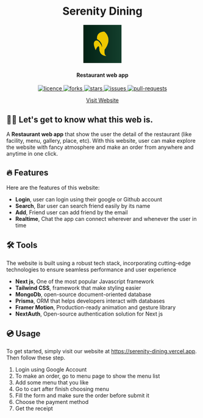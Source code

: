 <h1 align="center"><b>Serenity Dining</b></h1>

<p align="center">
    <a href="https://serenity-dining.vercel.app/" target="_blank"><img src="public/Icon.png" alt="Messendger" width="100" /></a>
</p>

<h4 align="center">Restaurant web app</h4>

<p align="center">
<p align="center">
    <a href="https://github.com/adlihidayat/serenity-dining/blob/main/LICENSE" target="_blank">
        <img src="https://img.shields.io/github/license/adlihidayat/serenity-dining?style=flat-square" alt="licence" />
    </a>
    <a href="https://github.com/adlihidayat/serenity-dining/fork" target="_blank">
        <img src="https://img.shields.io/github/forks/adlihidayat/serenity-dining?style=flat-square" alt="forks"/>
    </a>
    <a href="https://github.com/adlihidayat/serenity-dining/stargazers" target="_blank">
        <img src="https://img.shields.io/github/stars/adlihidayat/serenity-dining?style=flat-square" alt="stars"/>
    </a>
    <a href="https://github.com/adlihidayat/serenity-dining/issues" target="_blank">
        <img src="https://img.shields.io/github/issues/adlihidayat/serenity-dining?style=flat-square" alt="issues"/>
    </a>
    <a href="https://github.com/adlihidayat/serenity-dining/pulls" target="_blank">
        <img src="https://img.shields.io/github/issues-pr/adlihidayat/serenity-dining?style=flat-square" alt="pull-requests"/>
    </a>
</p>

<p align="center">
    <a href="https://serenity-dining.vercel.app/">Visit Website</a>
</p>

## 👋🏻 Let's get to know what this web is.

A <b>Restaurant web app</b> that show the user the detail of the restaurant (like facility, menu, gallery, place, etc). With this website, user can make explore the website with fancy atmosphere and make an order from anywhere and anytime in one click.

## 🔥 Features

Here are the features of this website:

- <b>Login</b>, user can login using their google or Github account
- <b>Search</b>, Bar user can search friend easily by its name
- <b>Add</b>, Friend user can add friend by the email
- <b>Realtime</b>, Chat the app can connect wherever and whenever the user in time

## 🛠️ Tools

The website is built using a robust tech stack, incorporating cutting-edge technologies to ensure seamless performance and user experience

- <b>Next js</b>, One of the most popular Javascript framework
- <b>Tailwind CSS</b>, framework that make styling easier
- <b>MongoDb</b>, open-source document-oriented database
- <b>Prisma</b>, ORM that helps developers interact with databases
- <b>Framer Motion</b>, Production-ready animation and gesture library
- <b>NextAuth</b>, Open-source authentication solution for Next js

## 💿 Usage

To get started, simply visit our website at <https://serenity-dining.vercel.app>. Then follow these step.

1. Login using Google Account
2. To make an order, go to menu page to show the menu list
3. Add some menu that you like
4. Go to cart after finish choosing menu
5. Fill the form and make sure the order before submit it
6. Choose the payment method
7. Get the receipt

